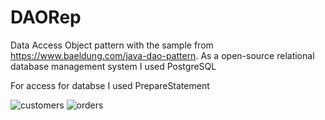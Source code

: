 # DAORep
Data Access Object pattern with the sample from https://www.baeldung.com/java-dao-pattern.
As a open-source relational database management system  I used PostgreSQL 

For access for databse I used PrepareStatement 

![customers](https://user-images.githubusercontent.com/56975146/114917413-e9335000-9df3-11eb-9799-d15c8d38ddf3.png)
![orders](https://user-images.githubusercontent.com/56975146/114917418-eafd1380-9df3-11eb-9732-f78dd22d2159.png)

